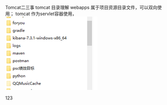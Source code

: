Tomcat二三事
tomcat 目录理解 webapps 属于项目资源目录文件，可以双向使用；
tomcat 作为servlet容器使用，
<img src="/images/test.png">

123